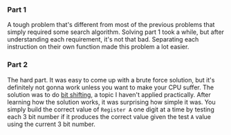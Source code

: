 ### Part 1

A tough problem that's different from most of the previous problems that simply required some search algorithm.
Solving part 1 took a while, but after understanding each requirement, it's not that bad. Separating each instruction on their own function made this problem a lot easier. 

### Part 2

The hard part. It was easy to come up with a brute force solution, but it's definitely not gonna work unless you want to make your CPU suffer.
The solution was to do [bit shifting](https://en.wikipedia.org/wiki/Bitwise_operation), a topic I haven't applied practically. 
After learning how the solution works, it was surprising how simple it was. 
You simply build the correct value of `Register A` one digit at a time by testing each 3 bit number if it produces the correct value given the test `A` value using the current 3 bit number.
